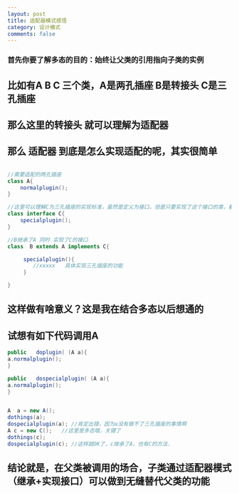 ```yaml
---
layout: post
title: 适配器模式感悟
category: 设计模式
comments: false
---
```


###  首先你要了解多态的目的：始终让父类的引用指向子类的实例

##  比如有A B C 三个类，A是两孔插座   B是转接头   C是三孔插座  

## 那么这里的转接头 就可以理解为适配器

## 那么 适配器 到底是怎么实现适配的呢，其实很简单

``` java

//需要适配的两孔插座
class A{
    normalplugin();     
}

//这里可以理解C为三孔插座的实现标准，虽然是定义为接口，但是只要实现了这个接口的类，都是认为可以当做三孔插座来使用的
class interface C{
    specialplugin();
}

//B继承了A 同时 实现了C的接口
class  B extends A implements C{      

     specialplugin(){
        //xxxxx   具体实现三孔插座的功能
     }

}   

```


## 这样做有啥意义？这是我在结合多态以后想通的

##  试想有如下代码调用A

``` java
public   doplugin( (A a){   
a.normalplugin();
}

public   dospecialplugin( (A a){
a.normalplugin();
}


A  a = new A();
dothings(a);
dospecialplugin(a); //肯定出错，因为a没有做不了三孔插座的事情啊
A c = new C();   //这里是多态哦，关键了
dothings(c);
dospecialplugin(c); //这样就OK了，c继承了A，也有C的方法.

```


##  结论就是，在父类被调用的场合，子类通过适配器模式（继承+实现接口）可以做到无缝替代父类的功能






